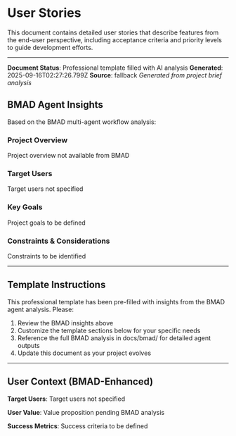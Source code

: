 # User Stories

This document contains detailed user stories that describe features from the end-user perspective, including acceptance criteria and priority levels to guide development efforts.

---
**Document Status**: Professional template filled with AI analysis
**Generated**: 2025-09-16T02:27:26.799Z
**Source**: fallback
*Generated from project brief analysis*

## BMAD Agent Insights

Based on the BMAD multi-agent workflow analysis:

### Project Overview
Project overview not available from BMAD

### Target Users
Target users not specified

### Key Goals
Project goals to be defined

### Constraints & Considerations
Constraints to be identified

---

## Template Instructions

This professional template has been pre-filled with insights from the BMAD agent analysis. Please:

1. Review the BMAD insights above
2. Customize the template sections below for your specific needs
3. Reference the full BMAD analysis in docs/bmad/ for detailed agent outputs
4. Update this document as your project evolves

---

## User Context (BMAD-Enhanced)

**Target Users**: Target users not specified

**User Value**: Value proposition pending BMAD analysis

**Success Metrics**: Success criteria to be defined
